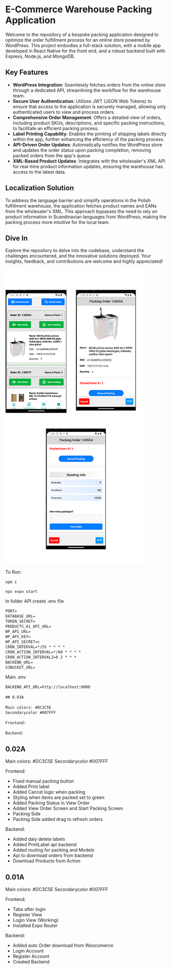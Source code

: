 # E-Commerce Warehouse Packing Application

Welcome to the repository of a bespoke packing application designed to optimize the order fulfillment process for an online store powered by WordPress. This project embodies a full-stack solution, with a mobile app developed in React Native for the front end, and a robust backend built with Express, Node.js, and MongoDB.

## Key Features

- **WordPress Integration**: Seamlessly fetches orders from the online store through a dedicated API, streamlining the workflow for the warehouse team.
- **Secure User Authentication**: Utilizes JWT (JSON Web Tokens) to ensure that access to the application is securely managed, allowing only authenticated users to view and process orders.
- **Comprehensive Order Management**: Offers a detailed view of orders, including product SKUs, descriptions, and specific packing instructions, to facilitate an efficient packing process.
- **Label Printing Capability**: Enables the printing of shipping labels directly within the app, further enhancing the efficiency of the packing process.
- **API-Driven Order Updates**: Automatically notifies the WordPress store and updates the order status upon packing completion, removing packed orders from the app's queue.
- **XML-Based Product Updates**: Integrates with the wholesaler's XML API for real-time product information updates, ensuring the warehouse has access to the latest data.

## Localization Solution

To address the language barrier and simplify operations in the Polish fulfillment warehouse, the application fetches product names and EANs from the wholesaler's XML. This approach bypasses the need to rely on product information in Scandinavian languages from WordPress, making the packing process more intuitive for the local team.

## Dive In

Explore the repository to delve into the codebase, understand the challenges encountered, and the innovative solutions deployed. Your insights, feedback, and contributions are welcome and highly appreciated!

![Screenshot](/images/screenshot.png "Screenshot")

To Run:

```
npm i
```

```
npx expo start
```

In folder API create .env file

```
PORT=
DATABASE_URL=
TOKEN_SECRET=
PRODUCTS_A1_API_URL=
WP_API_URL=
WP_API_KEY=
WP_API_SECRET=c
CRON_INTERVAL=*/55 * * * *
CRON_ACTION_INTERVAL=*/60 * * * *
CRON_ACTION_INTERVAL2=0 2 * * *
BACKEND_URL=
S3BUCKET_URL=

```

Main .env

```
BACKEND_API_URL=http://localhost:8000

## 0.03A

Main colors: #DC3C5E
Secondarycolor #007FFF

Frontend:

Backend:

```

## 0.02A

Main colors: #DC3C5E
Secondarycolor #007FFF

Frontend:

- Fixed manual packing button
- Added Print label
- Added Cancel logic when packing
- Styling when items are packed set to green
- Added Packing Status in View Order
- Added View Order Screen and Start Packing Screen
- Packing Side
- Packing Side added drag to refresh orders

Backend:

- Added daly delete labels
- Added PrintLabel api backend
- Added routing for packing and Models
- Api to download orders from backend
- Download Products from Action

## 0.01A

Main colors: #DC3C5E
Secondarycolor #007FFF

Frontend:

- Tabs after login
- Register View
- Login View (Working)
- Installed Expo Router

Backend:

- Added auto Order download from Woocomerce
- Login Account
- Register Account
- Created Backend
